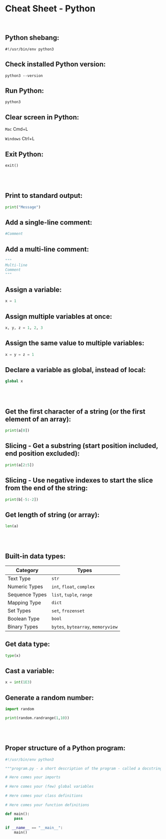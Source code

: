 # Cheat Sheet - Python

<br>

## Python shebang:
```shell
#!/usr/bin/env python3
```

## Check installed Python version:
```shell
python3 --version
```

## Run Python:
```shell
python3
```

## Clear screen in Python:
`Mac` Cmd+L

`Windows` Ctrl+L

## Exit Python:
```python
exit()
```

<br><br>

## Print to standard output:
```python
print("Message")
```

## Add a single-line comment:
```python
#Comment
```

## Add a multi-line comment:
```python
"""
Multi-line
Comment
"""
```

## Assign a variable:
```python
x = 1
```

## Assign multiple variables at once:
```python
x, y, z = 1, 2, 3
```

## Assign the same value to multiple variables:
```python
x = y = z = 1
```

## Declare a variable as global, instead of local:
```python
global x
```

<br><br>

## Get the first character of a string (or the first element of an array):
```python
print(a[0])
```

## Slicing - Get a substring (start position included, end position excluded):
```python
print(a[2:5])
```

## Slicing - Use negative indexes to start the slice from the end of the string:
```python
print(b[-5:-2])
```

## Get length of string (or array):
```python
len(a)
```

<br><br>

## Built-in data types:

| Category       | Types                              |
| -------------- | ---------------------------------- |
| Text Type      | `str`                              |
| Numeric Types  | `int`, `float`, `complex`          |
| Sequence Types | `list`, `tuple`, `range`           |
| Mapping Type   | `dict`                             |
| Set Types      | `set`, `frozenset`                 |
| Boolean Type   | `bool`                             |
| Binary Types   | `bytes`, `bytearray`, `memoryview` |

## Get data type:
```python
type(x)
```

## Cast a variable:
```python
x = int(1E3)
```

## Generate a random number:
```python
import random

print(random.randrange(1,10))
```

<br><br>

## Proper structure of a Python program:
```python
#!/usr/bin/env python3

"""program.py - a short description of the program - called a docstring"""

# Here comes your imports
 
# Here comes your (few) global variables
 
# Here comes your class definitions
 
# Here comes your function definitions
 
def main():
	pass
 
if __name__ == "__main__":
	main()
```

<!--
<br><br>

# OBS: Eventuellt bättre att göra allt i tabellform, så man slipper allt scrollande? Tänk README.md mer som ett lexikon - bättre att skapa exempelskript för att visa mer exakt hur något används!

<br><br>

| Method       | Description                                                   |
| ------------ | ------------------------------------------------------------- |
| len()        | Returns length of a string or array                           |
| strip()      | Removes trailing whitespace                                   |
| lower()      | Returns string in lower-case                                  |
| upper()      | Returns string in upper-case                                  |
| title()      | Returns string in title-case                                  |
| capitalize() | Returns string capitalized                                    |
| replace()    | Replaces a string with another string                         |
| in           | Returns a bool whether substring exists in string             |
| not          | Negation                                                      |
| +            | Addition or string concatenation                              |
| -            | Subtraction                                                   |
| *            | Multiplication                                                |
| /            | Division                                                      |
| **           | Exponentiation                                                |
| \            | Escape character                                              |
| \n           | New line                                                      |
| \t           | Tab                                                           |
| count()      | Returns the number of times a substring appears in a string   |
| endswith()   | Returns a bool whether a string ends with a certain substring |
| find()       | Returns the position of a substring in a string               |
| format()     | Format string                                                 |

<br><br>

# FORTSÄTT HÄR:
https://www.w3schools.com/python/python_strings.asp

Lägg även till lathund för pip3 CLI för att installera Python-moduler!

-->